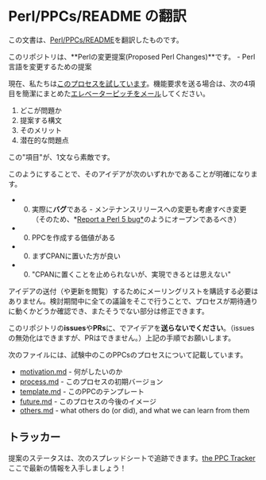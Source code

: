 # Perl/PPCs/README の翻訳

この文書は、[Perl/PPCs/README](https://github.com/Perl/PPCs/blob/main/README.md)を翻訳したものです。

<!-- original
This repository is for *Requests For Comments* - proposals to change the Perl language.
This repository is for *Proposed Perl Changes* - proposals to change the Perl language.
-->

このリポジトリは、**Perlの変更提案(Proposed Perl Changes)**です。 - Perl言語を変更するための提案

<!-- original
Right now, we're [trialling the process](docs/process.md). If you would like to submit a feature request, please [email an *elevator pitch*](mailto:perl5-porters@perl.org) - a short message with 4 paragraphs:
-->

現在、私たちは[このプロセスを試しています](https://github.com/Perl/PPCs/blob/main/docs/process.md)。機能要求を送る場合は、次の4項目を簡潔にまとめた[エレベーターピッチをメール](mailto:perl5-porters@perl.org)してください。

<!-- original
1. Here is a problem
2. Here is the syntax that I'm proposing
3. Here are the benefits of this
4. Here are potential problems
-->

1. どこが問題か
2. 提案する構文
3. そのメリット
4. 潜在的な問題点

<!-- original
and if a "paragraph" is 1 sentence, great.
-->

この"項目"が、1文なら素敵です。

<!-- original
That will be enough to make it obvious whether the idea is
-->

このようにすることで、そのアイデアが次のいずれかであることが明確になります。

<!-- original
0) actually a **bug** - a change we'd also consider back porting to maintenance releases (so should be a opened as [*Report a Perl 5 bug*](https://github.com/Perl/perl5/issues/new/choose))
0) worth drafting an PPC for
0) better on CPAN first
0) "nothing stops you putting it on CPAN, but it doesn't seem viable"
-->


* 0) 実際に**バグ**である - メンテナンスリリースへの変更も考慮すべき変更（そのため、*[Report a Perl 5 bug*](https://github.com/Perl/perl5/issues/new/choose)のようにオープンであるべき）
* 0) PPCを作成する価値がある
* 0) まずCPANに置いた方が良い
* 0) "CPANに置くことを止められないが、実現できるとは思えない"

<!-- original
You don't need to subscribe to the list to send an idea (or see updates). By keeping all discussion there during the trial, we can see if the process works as hoped, and fix the parts that don't.
-->

アイデアの送付（や更新を閲覧）するためにメーリングリストを購読する必要はありません。検討期間中に全ての議論をそこで行うことで、プロセスが期待通りに動くかどうか確認でき、またそうでない部分は修正できます。

<!-- original
Please **don't** submit ideas as *issues* or *PRs* on this repository. (We can disable issues, but not PRs). Please follow the instructions above.
-->

このリポジトリの**issues**や**PRs**に、でアイデアを**送らないでください**。（issuesの無効化はできますが、PRはできません。）上記の手順でお願いします。

<!-- original
These files describe the process we are trialling
-->

次のファイルには、試験中のこのPPCsのプロセスについて記載しています。

<!-- original
* [motivation.md](docs/motivation.md) - why do we want to do something
* [process.md](docs/process.md) - the initial version of the process
* [template.md](docs/template.md) - the PPC template
* [future.md](docs/future.md) - how we see the process evolving
* [others.md](docs/others.md) - what others do (or did), and what we can learn from them
-->

* [motivation.md](https://github.com/Perl/PPCs/blob/main/docs/motivation.md) - 何がしたいのか
* [process.md](https://github.com/Perl/PPCs/blob/main/docs/process.md) - このプロセスの初期バージョン
* [template.md](https://github.com/Perl/PPCs/blob/main/docs/template.md) - このPPCのテンプレート
* [future.md](https://github.com/Perl/PPCs/blob/main/docs/future.md) - このプロセスの今後のイメージ
* [others.md](https://github.com/Perl/PPCs/blob/main/docs/others.md) - what others do (or did), and what we can learn from them

<!-- original
## The Tracker
-->

## トラッカー

<!-- original
The status of proposals is tracked in "[the PPC
Tracker](https://docs.google.com/spreadsheets/d/1hVOS7ePuLbVkYcf5S-e_eAodj4izm9Cj7AVs25HvngI)",
a Google Sheets spreadsheet.  Keep up to date there!
-->

提案のステータスは、次のスプレッドシートで追跡できます。[the PPC
Tracker](https://docs.google.com/spreadsheets/d/1hVOS7ePuLbVkYcf5S-e_eAodj4izm9Cj7AVs25HvngI) ここで最新の情報を入手しましょう！
